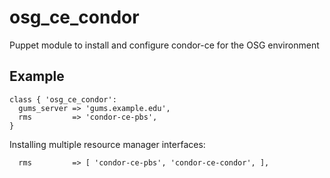osg\_ce\_condor
=============

Puppet module to install and configure condor-ce for the OSG environment

Example
-------
    class { 'osg_ce_condor':
      gums_server => 'gums.example.edu',
      rms         => 'condor-ce-pbs',
    }

Installing multiple resource manager interfaces:

      rms         => [ 'condor-ce-pbs', 'condor-ce-condor', ],

